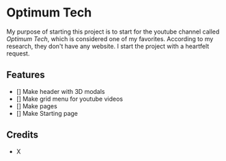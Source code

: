 # <strong> Optimum Tech </strong>

My purpose of starting this project is to start for the youtube channel called _Optimum Tech_, which is considered one of my favorites. According to my research, they don't have any website. I start the project with a heartfelt request.


## Features

-   [] Make header with 3D modals
-   [] Make grid menu for youtube videos
-   [] Make pages
-   [] Make Starting page

## Credits

- X

